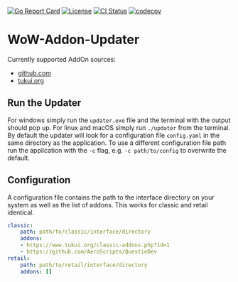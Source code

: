 [![Go Report Card](https://goreportcard.com/badge/github.com/unly/wow-addon-updater)](https://goreportcard.com/report/github.com/unly/wow-addon-updater)
[![License](https://img.shields.io/badge/license-MIT-green)](https://github.com/unly/wow-addon-updater/blob/master/LICENSE)
[![CI Status](https://github.com/unly/wow-addon-updater/workflows/CI/badge.svg)](https://github.com/unly/wow-addon-updater/actions?query=workflow%3ACI)
[![codecov](https://codecov.io/gh/unly/wow-addon-updater/branch/master/graph/badge.svg?token=HZ0DG1CL6E)](https://codecov.io/gh/unly/wow-addon-updater)

# WoW-Addon-Updater

Currently supported AddOn sources:
* [github.com](https://github.com/)
* [tukui.org](https://www.tukui.org/)

## Run the Updater

For windows simply run the `updater.exe` file and the terminal with the output should pop up.
For linux and macOS simply run `./updater` from the terminal.
By default the updater will look for a configuration file `config.yaml` in the same directory as the application.
To use a different configuration file path run the application with the `-c` flag, e.g. `-c path/to/config` to overwrite the default.

## Configuration

A configuration file contains the path to the interface directory on your system as well as the list of addons.
This works for classic and retail identical.

```yaml
classic:
    path: path/to/classic/interface/directory
    addons:
    - https://www.tukui.org/classic-addons.php?id=1
    - https://github.com/AeroScripts/QuestieDev
retail:
    path: path/to/retail/interface/directory
    addons: []
```